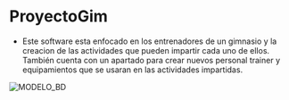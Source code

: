# ProyectoGim

- Este software esta enfocado en los entrenadores de un gimnasio y la creacion de las actividades que pueden impartir cada uno de ellos.
También cuenta con un apartado para crear nuevos personal trainer y equipamientos que se usaran en las actividades impartidas.

![MODELO_BD](https://user-images.githubusercontent.com/44692124/100701372-529f4e80-337e-11eb-82e7-891f7d8256a6.jpg)


